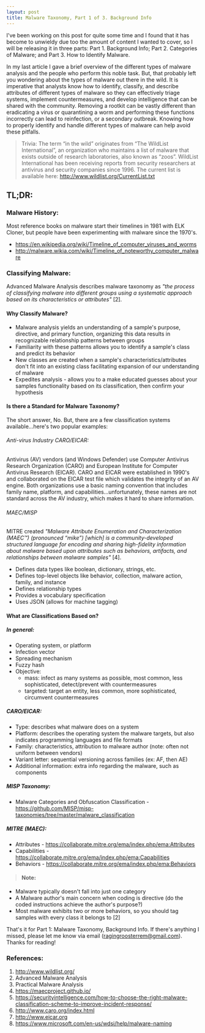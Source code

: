 ```yaml
---
layout: post
title: Malware Taxonomy, Part 1 of 3. Background Info
---
```

I've been working on this post for quite some time and I found that it has become to unwieldy due too the amount of content I wanted to cover, so I will be releasing it in three parts: Part 1. Background Info; Part 2. Categories of Malware; and Part 3. How to Identify Malware.

In my last article I gave a brief overview of the different types of malware analysis and the people who perform this noble task. But, that probably left you wondering about the types of malware out there in the wild. It is imperative that analysts know how to identify, classify, and describe attributes of different types of malware so they can effectively triage systems, implement countermeasures, and develop intelligence that can be shared with the community. Removing a rootkit can be vastly different than eradicating a virus or quarantining a worm and performing these functions incorrectly can lead to reinfection, or a secondary outbreak. Knowing how to properly identify and handle different types of malware can help avoid these pitfalls.

> Trivia: The term “in the wild” originates from “The WildList International”, an organization who maintains a list of malware that exists outside of research laboratories, also known as “zoos”. WildList International has been receiving reports from security researchers at antivirus and security companies since 1996. The current list is available here: http://www.wildlist.org/CurrentList.txt

## TL;DR:

### Malware History:
Most reference books on malware start their timelines in 1981 with ELK Cloner, but people have been experimenting with malware since the 1970's. 
-	https://en.wikipedia.org/wiki/Timeline_of_computer_viruses_and_worms
-	http://malware.wikia.com/wiki/Timeline_of_noteworthy_computer_malware

### Classifying Malware:
Advanced Malware Analysis describes malware taxonomy as <cite>"the process of classifying malware into different groups using a systematic approach based on its characteristics or attributes"</cite> [2].

#### Why Classify Malware?
- Malware analysis yields an understanding of a sample's purpose, directive, and primary function, organizing this data results in recognizable relationship patterns between groups
- Familiarity with these patterns allows you to identify a sample's class and predict its behavior
- New classes are created when a sample's characteristics/attributes don't fit into an existing class facilitating expansion of our understanding of malware
-  Expedites analysis - allows you to a make educated guesses about your samples functionality based on its classification, then confirm your hypothesis

#### Is there a Standard for Malware Taxonomy?
The short answer, No. But, there are a few classification systems available...here's two popular examples:

###### Anti-virus Industry CARO/EICAR:
Antivirus (AV) vendors (and Windows Defender) use Computer Antivirus Research Organization (CARO) and European Institute for Computer Antivirus Research (EICAR). CARO and EICAR were established in 1990's and collaborated on the EICAR test file which validates the integrity of an AV engine. Both organizations use a basic naming convention that includes family name, platform, and capabilities...unfortunately, these names are not standard across the AV industry, which makes it hard to share information.

###### MAEC/MISP
MITRE created <cite>"Malware Attribute Enumeration and Characterization (MAEC™) (pronounced “mike”) [which] is a community-developed structured language for encoding and sharing high-fidelity information about malware based upon attributes such as behaviors, artifacts, and relationships between malware samples" </cite> [4].

- Defines data types like boolean, dictionary, strings, etc. 
- Defines top-level objects like behavior, collection, malware action, family, and instance
- Defines relationship types
- Provides a vocabulary specification
- Uses JSON (allows for machine tagging)

#### What are Classifications Based on?
##### In general:
- Operating system, or platform
- Infection vector
- Spreading mechanism
- Fuzzy hash
- Objective:
  - mass: infect as many systems as possible, most common, less sophisticated, detect/prevent with countermeasures
  - targeted: target an entity, less common, more sophisticated, circumvent countermeasures

##### CARO/EICAR:
- Type: describes what malware does on a system
- Platform: describes the operating system the malware targets, but also indicates programming languages and file formats
- Family: characteristics, attribution to malware author (note: often not uniform between vendors)
- Variant letter: sequential versioning across families (ex: AF, then AE)
- Additional information: extra info regarding the malware, such as components

##### MISP Taxonomy:
- Malware Categories and Obfuscation Classification - https://github.com/MISP/misp-taxonomies/tree/master/malware_classification

##### MITRE (MAEC):
- Attributes - https://collaborate.mitre.org/ema/index.php/ema:Attributes
- Capabilities - https://collaborate.mitre.org/ema/index.php/ema:Capabilities
- Behaviors - https://collaborate.mitre.org/ema/index.php/ema:Behaviors

> #### Note:
- Malware typically doesn't fall into just one category
- A Malware author's main concern when coding is directive (do the coded instructions achieve the author's purpose?)
- Most malware exhibits two or more behaviors, so you should tag samples with every class it belongs to [2]

That's it for Part 1: Malware Taxonomy, Background Info. If there's anything I missed, please let me know via email (ragingroosterrem@gmail.com). Thanks for reading!

### References:
1. http://www.wildlist.org/
2. Advanced Malware Analysis
3. Practical Malware Analysis
4. https://maecproject.github.io/
5. https://securityintelligence.com/how-to-choose-the-right-malware-classification-scheme-to-improve-incident-response/
6. http://www.caro.org/index.html
7. http://www.eicar.org
8. https://www.microsoft.com/en-us/wdsi/help/malware-naming
